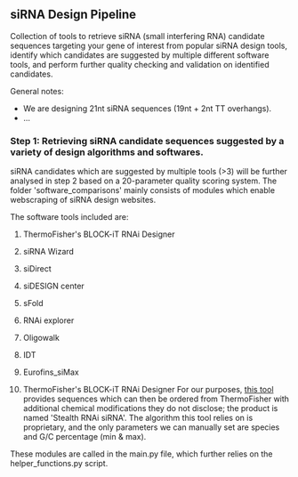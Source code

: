## siRNA Design Pipeline
Collection of tools to retrieve siRNA (small interfering RNA) candidate sequences targeting your gene of interest from popular siRNA design tools, identify which candidates are suggested by multiple different software tools, and perform further quality checking and validation on identified candidates.

General notes:

- We are designing 21nt siRNA sequences (19nt + 2nt TT overhangs).
- ...

### Step 1: Retrieving siRNA candidate sequences suggested by a variety of design algorithms and softwares. 
siRNA candidates which are suggested by multiple tools (>3) will be further analysed in step 2 based on a 20-parameter quality scoring system.
The folder 'software_comparisons' mainly consists of modules which enable webscraping of siRNA design websites.

The software tools included are:

1. ThermoFisher's BLOCK-iT RNAi Designer
2. siRNA Wizard
3. siDirect
4. siDESIGN center
5. sFold
6. RNAi explorer
7. Oligowalk
8. IDT
9. Eurofins_siMax

1. ThermoFisher's BLOCK-iT RNAi Designer
For our purposes, [this tool](https://rnaidesigner.thermofisher.com/rnaiexpress/) provides sequences which can then be ordered from ThermoFisher with additional chemical modifications they do not disclose; the product is named 'Stealth RNAi siRNA'. The algorithm this tool relies on is proprietary, and the only parameters we can manually set are species and G/C percentage (min & max).

These modules are called in the main.py file, which further relies on the helper_functions.py script.
